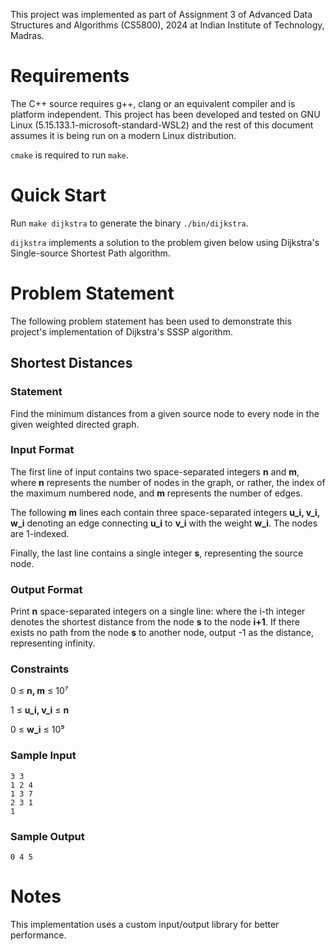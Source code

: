 This project was implemented as part of Assignment 3 of Advanced Data Structures and Algorithms (CS5800), 2024 at Indian Institute of Technology, Madras.

# Requirements

The C++ source requires g++, clang or an equivalent compiler and is platform independent. This project has been developed and tested on GNU Linux (5.15.133.1-microsoft-standard-WSL2) and the rest of this document assumes it is being run on a modern Linux distribution.

`cmake` is required to run `make`.

# Quick Start

Run `make dijkstra` to generate the binary `./bin/dijkstra`.

`dijkstra` implements a solution to the problem given below using Dijkstra's Single-source Shortest Path algorithm.

# Problem Statement

The following problem statement has been used to demonstrate this project's implementation of Dijkstra's SSSP algorithm.

## Shortest Distances

### Statement

Find the minimum distances from a given source node to every node in the given weighted directed graph.

### Input Format

The first line of input contains two space-separated integers **n** and **m**, where **n** represents the number of nodes in the graph, or rather, the index of the maximum numbered node, and **m** represents the number of edges.

The following **m** lines each contain three space-separated integers **u_i, v_i, w_i** denoting an edge connecting **u_i** to **v_i** with the weight **w_i**. The nodes are 1-indexed.

Finally, the last line contains a single integer **s**, representing the source node.

### Output Format

Print **n** space-separated integers on a single line: where the i-th integer denotes the shortest distance from the node **s** to the node **i+1**. If there exists no path from the node **s** to another node, output -1 as the distance, representing infinity.

### Constraints

0 ≤ **n, m** ≤ 10⁷

1 ≤ **u_i, v_i** ≤ **n**

0 ≤ **w_i** ≤ 10⁹

### Sample Input
```
3 3
1 2 4
1 3 7
2 3 1
1
```

### Sample Output
```
0 4 5
```

# Notes

This implementation uses a custom input/output library for better performance.
